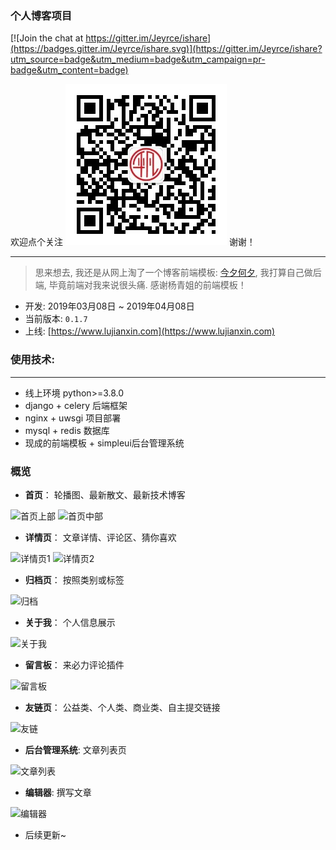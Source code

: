 ### 个人博客项目

[![Join the chat at https://gitter.im/Jeyrce/ishare](https://badges.gitter.im/Jeyrce/ishare.svg)](https://gitter.im/Jeyrce/ishare?utm_source=badge&utm_medium=badge&utm_campaign=pr-badge&utm_content=badge)

欢迎点个关注 ![微信公众号](./static/image/wxgzh.jpg) 谢谢！

---

> 思来想去, 我还是从网上淘了一个博客前端模板: [今夕何夕](https://www.yangqq.com), 我打算自己做后端, 毕竟前端对我来说很头痛.
感谢杨青姐的前端模板！

- 开发: 2019年03月08日 ~ 2019年04月08日
- 当前版本: `0.1.7`
- 上线: [https://www.lujianxin.com](https://www.lujianxin.com)

### 使用技术:

---
- 线上环境 python>=3.8.0
- django + celery 后端框架
- nginx + uwsgi 项目部署
- mysql + redis 数据库
- 现成的前端模板 + simpleui后台管理系统

### 概览

- **首页**： 轮播图、最新散文、最新技术博客

![首页上部](./docs/imgs/index.png)
![首页中部](./docs/imgs/index-main.png)

- **详情页**： 文章详情、评论区、猜你喜欢

![详情页1](./docs/imgs/detail.png)
![详情页2](./docs/imgs/detail-footer.png)

- **归档页**： 按照类别或标签

![归档](./docs/imgs/archive.png)

- **关于我**： 个人信息展示

![关于我](./docs/imgs/aboutme.png)

- **留言板**： 来必力评论插件

![留言板](./docs/imgs/msgbox.png)

- **友链页**： 公益类、个人类、商业类、自主提交链接

![友链](./docs/imgs/links.png)

- **后台管理系统**: 文章列表页

![文章列表](./docs/imgs/admin.png)

- **编辑器**: 撰写文章

![编辑器](./docs/imgs/blog-write.png)

- 后续更新~
